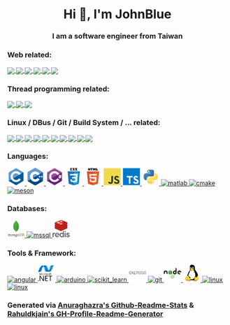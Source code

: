 <h1 align="center">Hi 👋, I'm JohnBlue</h1>
<h3 align="center">I am a software engineer from Taiwan</h3>



<h3 align="left">Web related:</h3>

<a href="https://github.com/JohnBlue-git/HowToBoostAsio">
  <img align="center" src="https://github-readme-stats.vercel.app/api/pin/?username=JohnBlue-git&repo=HowToBoostAsio" />
</a>
<a href="https://github.com/JohnBlue-git/BoostAsioWebApi-VersionOne">
  <img align="center" src="https://github-readme-stats.vercel.app/api/pin/?username=JohnBlue-git&repo=BoostAsioWebApi-VersionOne" />
</a>
<a href="https://github.com/JohnBlue-git/NodejsWebApi-VersionOne">
  <img align="center" src="https://github-readme-stats.vercel.app/api/pin/?username=JohnBlue-git&repo=NodejsWebApi-VersionOne" />
</a>
<a href="https://github.com/JohnBlue-git/NodejsWebApi-VersionZero">
  <img align="center" src="https://github-readme-stats.vercel.app/api/pin/?username=JohnBlue-git&repo=NodejsWebApi-VersionZero" />
</a>
<a href="https://github.com/JohnBlue-git/PlayerRecordWebApi">
  <img align="center" src="https://github-readme-stats.vercel.app/api/pin/?username=JohnBlue-git&repo=PlayerRecordWebApi" />
</a>
<a href="https://github.com/JohnBlue-git/ChessBoardGameWeb">
  <img align="center" src="https://github-readme-stats.vercel.app/api/pin/?username=JohnBlue-git&repo=ChessBoardGameWeb" />
</a>



<h3 align="left">Thread programming related:</h3>

<a href="https://github.com/JohnBlue-git/ConcurrencyDemo">
  <img align="center" src="https://github-readme-stats.vercel.app/api/pin/?username=JohnBlue-git&repo=ConcurrencyDemo" />
</a>
<a href="https://github.com/JohnBlue-git/Transmission-Speed-Test">
  <img align="center" src="https://github-readme-stats.vercel.app/api/pin/?username=JohnBlue-git&repo=Transmission-Speed-Test" />
</a>
<a href="https://github.com/JohnBlue-git/Process-Thread-Sync_Note">
  <img align="center" src="https://github-readme-stats.vercel.app/api/pin/?username=JohnBlue-git&repo=Process-Thread-Sync_Note" />
</a>



<h3 align="left">Linux / DBus / Git / Build System / ... related:</h3>

<a href="https://github.com/JohnBlue-git/Linux_Note">
  <img align="center" src="https://github-readme-stats.vercel.app/api/pin/?username=JohnBlue-git&repo=Linux_Note" />
</a>
<a href="https://github.com/JohnBlue-git/Systemctl_Note">
  <img align="center" src="https://github-readme-stats.vercel.app/api/pin/?username=JohnBlue-git&repo=Systemctl_Note" />
</a>
<a href="https://github.com/JohnBlue-git/Git_Note">
  <img align="center" src="https://github-readme-stats.vercel.app/api/pin/?username=JohnBlue-git&repo=Git_Note" />
</a>
<a href="https://github.com/JohnBlue-git/HowToRepoGit">
  <img align="center" src="https://github-readme-stats.vercel.app/api/pin/?username=JohnBlue-git&repo=HowToRepoGit" />
</a>
<a href="https://github.com/JohnBlue-git/BuildSystem_Note">
  <img align="center" src="https://github-readme-stats.vercel.app/api/pin/?username=JohnBlue-git&repo=BuildSystem_Note" />
</a>
<a href="https://github.com/JohnBlue-git/HowToYocto">
  <img align="center" src="https://github-readme-stats.vercel.app/api/pin/?username=JohnBlue-git&repo=HowToYocto" />
</a>
<a href="https://github.com/JohnBlue-git/HowToSDBusPlus">
  <img align="center" src="https://github-readme-stats.vercel.app/api/pin/?username=JohnBlue-git&repo=HowToSDBusPlus" />
</a>
<a href="https://github.com/JohnBlue-git/HowToDBus">
  <img align="center" src="https://github-readme-stats.vercel.app/api/pin/?username=JohnBlue-git&repo=HowToDBus" />
</a>
<a href="https://github.com/JohnBlue-git/GetServiceStatus">
  <img align="center" src="https://github-readme-stats.vercel.app/api/pin/?username=JohnBlue-git&repo=GetServiceStatus" />
</a>
<a href="https://github.com/JohnBlue-git/MyTarPackageScript">
  <img align="center" src="https://github-readme-stats.vercel.app/api/pin/?username=JohnBlue-git&repo=MyTarPackageScript" />
</a>




<h3 align="left">Languages:</h3>
<p align="left">
    <a href="https://www.cprogramming.com/" target="_blank" rel="noreferrer">
        <img src="https://raw.githubusercontent.com/devicons/devicon/master/icons/c/c-original.svg" alt="c" width="40" height="40"/>
    </a>
    <a href="https://www.w3schools.com/cpp/" target="_blank" rel="noreferrer">
        <img src="https://raw.githubusercontent.com/devicons/devicon/master/icons/cplusplus/cplusplus-original.svg" alt="cplusplus" width="40" height="40"/>
    </a>
    <a href="https://www.w3schools.com/cs/" target="_blank" rel="noreferrer">
        <img src="https://raw.githubusercontent.com/devicons/devicon/master/icons/csharp/csharp-original.svg" alt="csharp" width="40" height="40"/>
    </a>
    <a href="https://www.w3schools.com/css/" target="_blank" rel="noreferrer">
        <img src="https://raw.githubusercontent.com/devicons/devicon/master/icons/css3/css3-original-wordmark.svg" alt="css3" width="40" height="40"/>
    </a>
    <a href="https://www.w3.org/html/" target="_blank" rel="noreferrer">
        <img src="https://raw.githubusercontent.com/devicons/devicon/master/icons/html5/html5-original-wordmark.svg" alt="html5" width="40" height="40"/>
    </a>
    <a href="https://developer.mozilla.org/en-US/docs/Web/JavaScript" target="_blank" rel="noreferrer">
        <img src="https://raw.githubusercontent.com/devicons/devicon/master/icons/javascript/javascript-original.svg" alt="javascript" width="40" height="40"/>
    </a>
    <a href="https://www.typescriptlang.org/" target="_blank" rel="noreferrer">
        <img src="https://raw.githubusercontent.com/devicons/devicon/master/icons/typescript/typescript-original.svg" alt="typescript" width="40" height="40"/>
    </a>
    <a href="https://www.python.org" target="_blank" rel="noreferrer">
        <img src="https://raw.githubusercontent.com/devicons/devicon/master/icons/python/python-original.svg" alt="python" width="40" height="40"/>
    </a>
    <a href="https://www.mathworks.com/" target="_blank" rel="noreferrer">
        <img src="https://upload.wikimedia.org/wikipedia/commons/2/21/Matlab_Logo.png" alt="matlab" width="40" height="40"/>
    </a>
    <a href="https://cmake.org/" target="_blank" rel="noreferrer">
        <img src="https://cmake.org/wp-content/uploads/2023/08/CMake-Logo.svg" alt="cmake" width="120" height="40"/>
    </a>
    <a href="https://mesonbuild.com/" target="_blank" rel="noreferrer">
        <img src="https://upload.wikimedia.org/wikipedia/commons/thumb/d/d0/Meson_%28software%29_logo_2019.svg/2560px-Meson_%28software%29_logo_2019.svg.png" alt="meson" width="40" height="40"/>
    </a>
</p>

<h3 align="left">Databases:</h3>
<p align="left">
    <a href="https://www.mongodb.com/" target="_blank" rel="noreferrer">     <img src="https://raw.githubusercontent.com/devicons/devicon/master/icons/mongodb/mongodb-original-wordmark.svg" alt="mongodb" width="40" height="40"/>
    </a>
    <a href="https://www.microsoft.com/en-us/sql-server" target="_blank" rel="noreferrer">
        <img src="https://www.svgrepo.com/show/303229/microsoft-sql-server-logo.svg" alt="mssql" width="40" height="40"/>
    </a>
    <a href="https://redis.io" target="_blank" rel="noreferrer">
        <img src="https://raw.githubusercontent.com/devicons/devicon/master/icons/redis/redis-original-wordmark.svg" alt="redis" width="40" height="40"/>
    </a>
</p>

<h3 align="left">Tools & Framework:</h3>
<p align="left">
<p align="left">
    <a href="https://angular.io" target="_blank" rel="noreferrer">
        <img src="https://angular.io/assets/images/logos/angular/angular.svg" alt="angular" width="40" height="40"/>
    </a>
    <a href="https://dotnet.microsoft.com/" target="_blank" rel="noreferrer">
        <img src="https://raw.githubusercontent.com/devicons/devicon/master/icons/dot-net/dot-net-original-wordmark.svg" alt="dotnet" width="40" height="40"/>
    </a>
    <a href="https://www.arduino.cc/" target="_blank" rel="noreferrer">     <img src="https://cdn.worldvectorlogo.com/logos/arduino-1.svg" alt="arduino" width="40" height="40"/>
    </a>
    <a href="https://scikit-learn.org/" target="_blank" rel="noreferrer">
        <img src="https://upload.wikimedia.org/wikipedia/commons/0/05/Scikit_learn_logo_small.svg" alt="scikit_learn" width="40" height="40"/>
    </a>
    <a href="https://expressjs.com" target="_blank" rel="noreferrer">     <img src="https://raw.githubusercontent.com/devicons/devicon/master/icons/express/express-original-wordmark.svg" alt="express" width="40" height="40"/>
    </a>
    <a href="https://git-scm.com/" target="_blank" rel="noreferrer">
        <img src="https://www.vectorlogo.zone/logos/git-scm/git-scm-icon.svg" alt="git" width="40" height="40"/>
    </a>
    <a href="https://nodejs.org" target="_blank" rel="noreferrer">
        <img src="https://raw.githubusercontent.com/devicons/devicon/master/icons/nodejs/nodejs-original-wordmark.svg" alt="nodejs" width="40" height="40"/>
    </a>
    <a href="https://www.linux.org/" target="_blank" rel="noreferrer">
        <img src="https://raw.githubusercontent.com/devicons/devicon/master/icons/linux/linux-original.svg" alt="linux" width="40" height="40"/>
    </a>
    <a href="https://www.yoctoproject.org/" target="_blank" rel="noreferrer">
        <img src="https://www.yoctoproject.org/wp-content/uploads/sites/32/2023/09/YoctoProject_Logo_RGB_White_small.svg" alt="linux" width="40" height="40"/>
    </a>
    <a href="https://github.com/openbmc/" target="_blank" rel="noreferrer">
        <img src="https://avatars.githubusercontent.com/u/13670043?s=200&v=4" alt="linux" width="40" height="40"/>
    </a>
</p>

<h3 align="left">
    Generated via
    <a href="https://github.com/anuraghazra/github-readme-stats" target="_blank" rel="noreferrer">Anuraghazra's Github-Readme-Stats</a>
     & 
    <a href="https://rahuldkjain.github.io/gh-profile-readme-generator" target="_blank" rel="noreferrer">Rahuldkjain's GH-Profile-Readme-Generator</a>
</h3>
